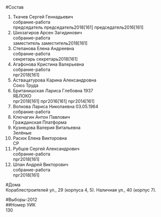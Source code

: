 #Состав  
1. Ткачев Сергей Геннадьевич  
    собрание-работа  
    председатель председатель2018[161] председатель2016[161]  
2. Шихзагиров Арсен Загидинович  
    собрание-работа  
    заместитель заместитель2018[161]  
3. Степанова Елена Андреевна  
    собрание-работа  
    секретарь секретарь2018[161]  
4. Агафонова Кристина Валерьевна  
    собрание-работа  
    прг2018[161]  
5. Аствацатурова Карина Александровна  
    Союз Труда  
6. Британишская Лариса Глебовна 1937  
    ЯБЛОКО  
    прг2018[161] прг2016[161] прг2014[161]  
7. Волкова Лариса Николаевна 03.05.1964  
    собрание-работа  
8. Ключагин Антон Павлович  
    Гражданская Платформа  
9. Кузнецова Валерия Витальевна  
    Зелёные  
10. Расюк Елена Викторовна  
    СР  
11. Рубцов Сергей Александрович  
    собрание-работа  
    прг2018[161]  
12. Шпан Андрей Викторович  
    собрание-работа  
    прг2018[161]  
  
#Дома  
Кораблестроителей ул.,   29 (корпуса 4, 5). Наличная ул.,   40 (корпус 7).  
  
#Выборы-2012  
##Номер УИК  
130  
